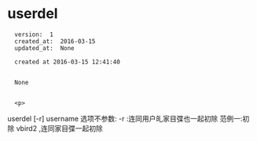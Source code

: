 
  # userdel

      version:  1
      created_at:  2016-03-15
      updated_at:  None

      created at 2016-03-15 12:41:40 


      None


      <p>
      
userdel [-r] username 
选项不参数: 
-r :连同用户癿家目弽也一起初除 
范例一:初除 vbird2 ,连同家目弽一起初除 
      </p>

  